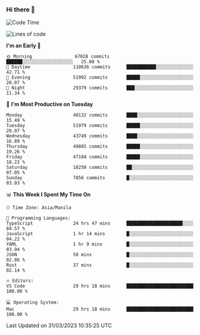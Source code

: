 ### Hi there 👋

<!--START_SECTION:waka-->
![Code Time](http://img.shields.io/badge/Code%20Time-3%2C800%20hrs%209%20mins-blue)

![Lines of code](https://img.shields.io/badge/From%20Hello%20World%20I%27ve%20Written-101.8%20million%20lines%20of%20code-blue)

**I'm an Early 🐤** 

```text
🌞 Morning                67028 commits       ██████░░░░░░░░░░░░░░░░░░░   25.88 % 
🌆 Daytime                110636 commits      ███████████░░░░░░░░░░░░░░   42.71 % 
🌃 Evening                51992 commits       █████░░░░░░░░░░░░░░░░░░░░   20.07 % 
🌙 Night                  29379 commits       ███░░░░░░░░░░░░░░░░░░░░░░   11.34 % 
```
📅 **I'm Most Productive on Tuesday** 

```text
Monday                   40132 commits       ████░░░░░░░░░░░░░░░░░░░░░   15.49 % 
Tuesday                  51979 commits       █████░░░░░░░░░░░░░░░░░░░░   20.07 % 
Wednesday                43749 commits       ████░░░░░░░░░░░░░░░░░░░░░   16.89 % 
Thursday                 49885 commits       █████░░░░░░░░░░░░░░░░░░░░   19.26 % 
Friday                   47184 commits       █████░░░░░░░░░░░░░░░░░░░░   18.22 % 
Saturday                 18250 commits       ██░░░░░░░░░░░░░░░░░░░░░░░   07.05 % 
Sunday                   7856 commits        █░░░░░░░░░░░░░░░░░░░░░░░░   03.03 % 
```


📊 **This Week I Spent My Time On** 

```text
🕑︎ Time Zone: Asia/Manila

💬 Programming Languages: 
TypeScript               24 hrs 47 mins      █████████████████████░░░░   84.57 % 
JavaScript               1 hr 14 mins        █░░░░░░░░░░░░░░░░░░░░░░░░   04.22 % 
YAML                     1 hr 9 mins         █░░░░░░░░░░░░░░░░░░░░░░░░   03.94 % 
JSON                     50 mins             █░░░░░░░░░░░░░░░░░░░░░░░░   02.86 % 
Rust                     37 mins             █░░░░░░░░░░░░░░░░░░░░░░░░   02.14 % 

🔥 Editors: 
VS Code                  29 hrs 18 mins      █████████████████████████   100.00 % 

💻 Operating System: 
Mac                      29 hrs 18 mins      █████████████████████████   100.00 % 
```


 Last Updated on 31/03/2023 10:35:25 UTC
<!--END_SECTION:waka-->


<!--
**rad182/rad182** is a ✨ _special_ ✨ repository because its `README.md` (this file) appears on your GitHub profile.

Here are some ideas to get you started:

- 🔭 I’m currently working on ...
- 🌱 I’m currently learning ...
- 👯 I’m looking to collaborate on ...
- 🤔 I’m looking for help with ...
- 💬 Ask me about ...
- 📫 How to reach me: ...
- 😄 Pronouns: ...
- ⚡ Fun fact: ...
-->
